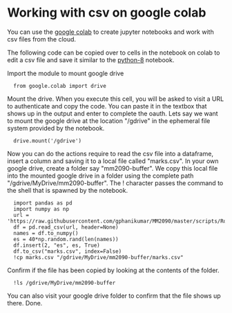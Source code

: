 # Working with csv on google colab

You can use the [google colab](https://colab.research.google.com) to create jupyter notebooks and work with csv files from the cloud. 

The following code can be copied over to cells in the notebook on colab to edit a csv file and save it similar to the [python-8](python-8.ipynb) notebook.

Import the module to mount google drive

      from google.colab import drive

Mount the drive. When you execute this cell, you will be asked to visit a URL to authenticate and copy the code. You can paste it in the textbox that shows up in the output and enter to complete the oauth. Lets say we want to mount the google drive at the location "/gdrive" in the ephemeral file system provided by the notebook.

      drive.mount('/gdrive')

Now you can do the actions require to read the csv file into a dataframe, insert a column and saving it to a local file called "marks.csv". In your own google drive, create a folder say "mm2090-buffer". We copy this local file into the mounted google drive in a folder using the complete path "/gdrive/MyDrive/mm2090-buffer". The ! character passes the command to the shell that is spawned by the notebook.

      import pandas as pd
      import numpy as np
      url = 'https://raw.githubusercontent.com/gphanikumar/MM2090/master/scripts/RollList.csv'
      df = pd.read_csv(url, header=None)
      names = df.to_numpy()
      es = 40*np.random.rand(len(names))
      df.insert(2, "es", es, True)
      df.to_csv("marks.csv", index=False)
      !cp marks.csv "/gdrive/MyDrive/mm2090-buffer/marks.csv"

Confirm if the file has been copied by looking at the contents of the folder.

      !ls /gdrive/MyDrive/mm2090-buffer

You can also visit your google drive folder to confirm that the file shows up there. Done.
